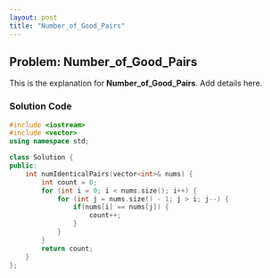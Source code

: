 ```yaml
---
layout: post
title: "Number_of_Good_Pairs"
---
```


## Problem: Number_of_Good_Pairs

This is the explanation for **Number_of_Good_Pairs**. Add details here.

### Solution Code
```cpp
#include <iostream>
#include <vector>
using namespace std;

class Solution {
public:
    int numIdenticalPairs(vector<int>& nums) {
        int count = 0;
        for (int i = 0; i < nums.size(); i++) {
            for (int j = nums.size() - 1; j > i; j--) {
                if(nums[i] == nums[j]) {
                    count++;
                }
            }
        }
        return count;
    }
};
```

